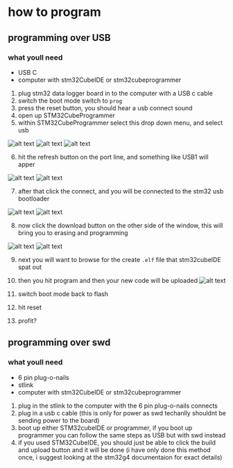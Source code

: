 # how to program



## programming over USB

### what youll need
- USB C
- computer with stm32CubeIDE or stm32cubeprogrammer

1. plug stm32 data logger board in to the computer with a USB c cable
2. switch the boot mode switch to `prog`
3. press the reset button, you should hear a usb connect sound
4. open up STM32CubeProgrammer
5. within STM32CubeProgrammer select this drop down menu, and select usb

![alt text](res/image.png)
![alt text](res/image-1.png)
![alt text](res/image-2.png)

6. hit the refresh button on the port line, and something like USB1 will apper

![alt text](res/image-3.png)
![alt text](res/image-4.png)

7. after that click the connect, and you will be connected to the stm32 usb bootloader

![alt text](res/image-5.png)
![alt text](res/image-8.png)

8. now click the download button on the other side of the window, this will bring you to erasing and programming

![alt text](res/image-6.png)
![alt text](res/image-7.png)

9. next you will want to browse for the create `.elf` file that stm32cubeIDE spat out
10. then you hit program and then your new code will be uploaded
![alt text](res/image-9.png)

11. switch boot mode back to flash
12. hit reset
13. profit?


## programming over swd

### what youll need
- 6 pin plug-o-nails
- stlink
- computer with stm32CubeIDE or stm32cubeprogrammer

1. plug in the stlink to the computer with the 6 pin plug-o-nails connects
2. plug in a usb c cable (this is only for power as swd techanlly shouldnt be sending power to the board)
3. boot up either STM32cubeIDE or programmer, if you boot up programmer you can follow the same steps as USB but with swd instead
4. if you used STM32CubeIDE, you should just be able to click the build and upload button and it will be done (i have only done this method once, i suggest looking at the stm32g4 documentaion for exact details)